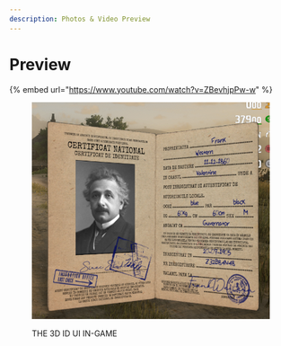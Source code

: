 ```yaml
---
description: Photos & Video Preview
---
```


# Preview

{% embed url="https://www.youtube.com/watch?v=ZBevhjpPw-w" %}

<figure><img src="../.gitbook/assets/Screenshot_14.png" alt=""><figcaption><p>THE 3D ID UI IN-GAME</p></figcaption></figure>
